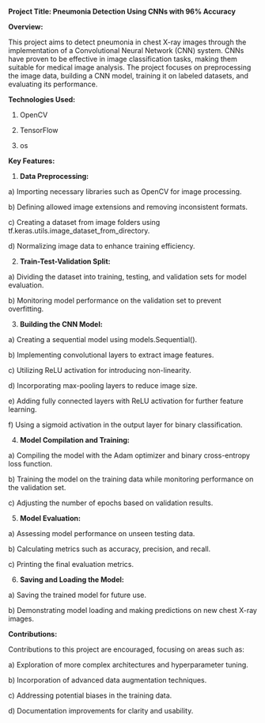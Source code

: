 **Project Title: Pneumonia Detection Using CNNs with 96% Accuracy**

**Overview:**

This project aims to detect pneumonia in chest X-ray images through the implementation of a Convolutional Neural Network (CNN) system. CNNs have proven to be effective in image classification tasks, making them suitable for medical image analysis. The project focuses on preprocessing the image data, building a CNN model, training it on labeled datasets, and evaluating its performance.

**Technologies Used:**

1. OpenCV
   
2. TensorFlow
   
3. os
   
**Key Features:**

1) **Data Preprocessing:**

a) Importing necessary libraries such as OpenCV for image processing.

b) Defining allowed image extensions and removing inconsistent formats.

c) Creating a dataset from image folders using tf.keras.utils.image_dataset_from_directory.

d) Normalizing image data to enhance training efficiency.

2) **Train-Test-Validation Split:**

a) Dividing the dataset into training, testing, and validation sets for model evaluation.

b) Monitoring model performance on the validation set to prevent overfitting.

3) **Building the CNN Model:**

a) Creating a sequential model using models.Sequential().

b) Implementing convolutional layers to extract image features.

c) Utilizing ReLU activation for introducing non-linearity.

d) Incorporating max-pooling layers to reduce image size.

e) Adding fully connected layers with ReLU activation for further feature learning.

f) Using a sigmoid activation in the output layer for binary classification.

4) **Model Compilation and Training:**

a) Compiling the model with the Adam optimizer and binary cross-entropy loss function.

b) Training the model on the training data while monitoring performance on the validation set.

c) Adjusting the number of epochs based on validation results.

5) **Model Evaluation:**

a) Assessing model performance on unseen testing data.

b) Calculating metrics such as accuracy, precision, and recall.

c) Printing the final evaluation metrics.

6) **Saving and Loading the Model:**

a) Saving the trained model for future use.

b) Demonstrating model loading and making predictions on new chest X-ray images.

**Contributions:**

Contributions to this project are encouraged, focusing on areas such as:

a) Exploration of more complex architectures and hyperparameter tuning.

b) Incorporation of advanced data augmentation techniques.

c) Addressing potential biases in the training data.

d) Documentation improvements for clarity and usability.
